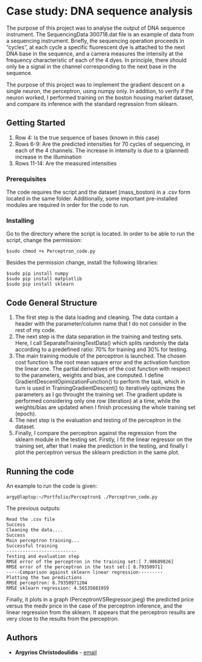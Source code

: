 # Case study: DNA sequence analysis

The purpose of this project was to analyse the output of DNA sequence instrument. The SequencingData 300718.dat file is an example of data from a sequencing instrument. Briefly, the sequencing operation proceeds in “cycles”, at each cycle a specific fluorescent dye is attached to the next DNA base in the sequence, and a camera measures the intensity at the frequency characteristic of each of the 4 dyes. In principle, there should only be a signal in the channel corresponding to the next base in the sequence.

The purpose of this project was to implement the gradient descent on a single neuron, the perceptron, using numpy only. In addition, to verify if the neuron worked, I performed training on the boston housing market dataset, and compare its inference with the standard regression from sklearn.

## Getting Started

1. Row 4: Is the true sequence of bases (known in this case)
2. Rows 6-9: Are the predicted intensities for 70 cycles of sequencing, in each of the 4 channels. The increase in intensity is due to a (planned) increase in the illumination
3. Rows 11-14: Are the measured intensities

### Prerequisites

The code requires the script and the dataset (mass_boston) in a .csv form located in the same folder. Additionally, some important pre-installed modules are required in order for the code to run. 

### Installing

Go to the directory where the script is located. In order to be able to run the script, change the permission:

```
$sudo chmod +x Perceptron_code.py
```

Besides the permission change, install the following libraries:


```
$sudo pip install numpy
$sudo pip install matplotlib
$sudo pip install sklearn
```

## Code General Structure 

1. The first step is the data loading and cleaning. The data contain a header with the parameter/column name that I do not consider in the rest of my code. 
2. The next step is the data separation in the training and testing sets. Here, I call SeparateTrainingTestData() which splits randomly the data according to a predefined ratio: 70% for training and 30% for testing.
3. The main training module of the perceptron is launched. The chosen cost function is the root mean square error and the activation function the linear one. The partial derivatives of the cost function with respect to the parameters, weights and bias, are computed. I define GradientDescentOpimizationFunction() to perform the task, which in turn is used in TrainingGradientDescent() to iteratively optimizes the parameters as I go throught the training set. The gradient update is performed considering only one row (iteration) at a time, while the weights/bias are updated when I finish processing the whole training set (epoch).
4. The next step is the evaluation and testing of the perceptron in the dataset.
5. Finally, I compare the perceptron against the regression from the sklearn module in the testing set. Firstly, I fit the linear regressor on the training set, after that I make the prediction in the testing, and finally I plot the perceptron versus the sklearn prediction in the same plot. 

## Running the code

An example to run the code is given:

```
argy@laptop:~/Portfolio/Perceptron$ ./Perceptron_code.py
```
The previous outputs:
```
Read the .csv file
Success
Cleaning the data....
Success
Main perceptron training...
Successful training
--------------------------
Testing and evaluation step
RMSE error of the perceptron in the training set:[ 7.90689826]
RMSE error of the perceptron in the test set:[ 8.79350971]
-----Comparison against sklearn linear regression---------
Plotting the two predictions
RMSE perceptron: 8.79350971204
RMSE sklearn regression: 4.56535881959
```
Finally, it plots in a graph (PerceptronVSRegressor.jpeg) the predicted price versus the medv price in the case of the perceptron inference,
and the linear regression from the sklearn. It appears that the perceptron results are very close to the results from the perceptron.

## Authors

* **Argyrios Christodoulidis** - [email](mailto:argyrios.christodoulidis@gmail.com)
